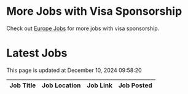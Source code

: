 # More Jobs with Visa Sponsorship

Check out [Europe Jobs](https://github.com/sureshparimi/europejobs#latest-jobs) for more jobs with visa sponsorship.

# Latest Jobs

This page is updated at December 10, 2024 09:58:20

| Job Title | Job Location | Job Link | Job Posted |
| --- | --- | --- | --- |
